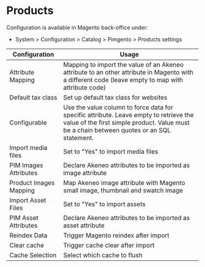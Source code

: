 # Products

Configuration is available in Magento back-office under:
* System > Configuration > Catalog > Pimgento > Products settings

| Configuration          | Usage                                                                                                                                                                                  |
|------------------------|----------------------------------------------------------------------------------------------------------------------------------------------------------------------------------------|
| Attribute Mapping      | Mapping to import the value of an Akeneo attribute to an other attribute in Magento with a different code (leave empty to map with attribute code)                                     |
| Default tax class      | Set up default tax class for websites                                                                                                                                                  |
| Configurable           | Use the value column to force data for specific attribute. Leave empty to retrieve the value of the first simple product. Value must be a chain between quotes or an SQL statement.    |
| Import media files     | Set to "Yes" to import media files                                                                                                                                                     |
| PIM Images Attributes  | Declare Akeneo attributes to be imported as image attribute                                                                                                                            |
| Product Images Mapping | Map Akeneo image attribute with Magento small image, thumbnail and swatch image                                                                                                        |
| Import Asset Files     | Set to "Yes" to import assets                                                                                                                                                          |
| PIM Asset Attributes   | Declare Akeneo attributes to be imported as asset attribute                                                                                                                            |
| Reindex Data           | Trigger Magento reindex after import                                                                                                                                                   |
| Clear cache            | Trigger cache clear after import                                                                                                                                                       |
| Cache Selection        | Select which cache to flush                                                                                                                                                            |